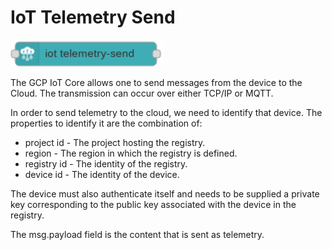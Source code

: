 # IoT Telemetry Send

![IoT Telemetry Send](images/iot_telemetry_send.png)

The GCP IoT Core allows one to send messages from the device to the Cloud.  The transmission can occur over either TCP/IP or MQTT.

In order to send telemetry to the cloud, we need to identify that device. The properties to identify it are the combination of:

* project id - The project hosting the registry.
* region - The region in which the registry is defined.
* registry id - The identity of the registry.
* device id - The identity of the device.

The device must also authenticate itself and needs to be supplied a private key corresponding to the public key associated with the device in the registry.

The msg.payload field is the content that is sent as telemetry.